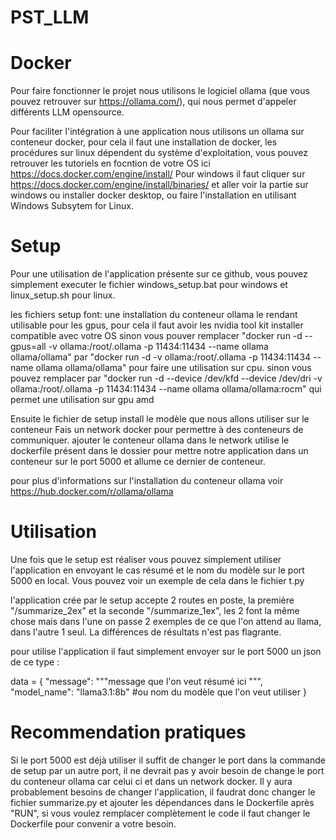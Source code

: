 # PST_LLM

# Docker
Pour faire fonctionner le projet nous utilisons le logiciel ollama (que vous pouvez retrouver sur https://ollama.com/), qui nous permet d'appeler différents LLM opensource.

Pour faciliter l'intégration à une application nous utilisons un ollama sur conteneur docker, pour cela il faut une installation de docker, les procédures sur linux dépendent du système d'exploitation, vous pouvez retrouver les tutoriels en focntion de votre OS ici https://docs.docker.com/engine/install/
Pour windows il faut cliquer sur https://docs.docker.com/engine/install/binaries/   et aller voir la partie sur windows ou installer docker desktop, ou faire l'installation en utilisant Windows Subsytem for Linux.

# Setup
Pour une utilisation de l'application présente sur ce github, vous pouvez simplement executer le fichier windows_setup.bat pour windows et linux_setup.sh pour linux.

les fichiers setup font:
une installation du conteneur ollama le rendant utilisable pour les gpus, pour cela il faut avoir les nvidia tool kit installer compatible avec votre OS
sinon vous pouver remplacer "docker run -d --gpus=all -v ollama:/root/.ollama -p 11434:11434 --name ollama ollama/ollama"  par  "docker run -d -v ollama:/root/.ollama -p 11434:11434 --name ollama ollama/ollama" pour faire une utilisation sur cpu.
sinon vous pouvez remplacer par "docker run -d --device /dev/kfd --device /dev/dri -v ollama:/root/.ollama -p 11434:11434 --name ollama ollama/ollama:rocm" qui permet une utilisation sur gpu amd

Ensuite le fichier de setup install le modèle que nous allons utiliser sur le conteneur
Fais un network docker pour permettre à des conteneurs de communiquer.
ajouter le conteneur ollama dans le network
utilise le dockerfile présent dans le dossier pour mettre notre application dans un conteneur sur le port 5000
et allume ce dernier de conteneur.

pour plus d'informations sur l'installation du conteneur ollama voir https://hub.docker.com/r/ollama/ollama

# Utilisation

Une fois que le setup est réaliser vous pouvez simplement utiliser l'application en envoyant le cas résumé et le nom du modèle sur le port 5000 en local.
Vous pouvez voir un exemple de cela dans le fichier t.py

l'application crée par le setup accepte 2 routes en poste, la première "/summarize_2ex" et la seconde "/summarize_1ex", les 2 font la même chose mais dans l'une on passe 2 exemples de ce que l'on attend au llama, dans l'autre 1 seul. La différences de résultats n'est pas flagrante.

pour utilise l'application il faut simplement envoyer sur le port 5000 un json de ce type :

data = {
    "message": """message que l'on veut résumé ici
""",
"model_name": "llama3.1:8b"  #ou nom du modèle que l'on veut utiliser
}

# Recommendation pratiques
Si le port 5000 est déjà utiliser il suffit de changer le port dans la commande de setup par un autre port, il ne devrait pas y avoir besoin de change le port du conteneur ollama car celui ci et dans un network docker.
Il y aura probablement besoins de changer l'application, il faudrat donc changer le fichier summarize.py et ajouter les dépendances dans le Dockerfile après "RUN", si vous voulez remplacer complètement le code il faut changer le Dockerfile pour convenir a votre besoin.
